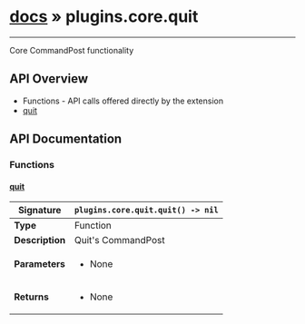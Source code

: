 # [docs](index.md) » plugins.core.quit
---

Core CommandPost functionality

## API Overview
* Functions - API calls offered directly by the extension
 * [quit](#quit)

## API Documentation

### Functions

#### [quit](#quit)
| <span style="font-align: left;">**Signature**</span> | <span style="font-align: left;">`plugins.core.quit.quit() -> nil` </span>                                                |
| -----------------------------------------------------|---------------------------------------------------------------------------------------------------------|
| **Type**                                             | Function                                                                                         |
| **Description**                                      | Quit's CommandPost                                                                                         |
| **Parameters**                                       | <ul><li>None</li></ul> |
| **Returns**                                          | <ul><li>None</li></ul>          |

